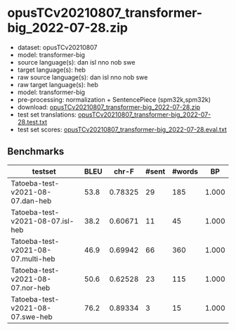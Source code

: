 # opusTCv20210807_transformer-big_2022-07-28.zip

* dataset: opusTCv20210807
* model: transformer-big
* source language(s): dan isl nno nob swe
* target language(s): heb
* raw source language(s): dan isl nno nob swe
* raw target language(s): heb
* model: transformer-big
* pre-processing: normalization + SentencePiece (spm32k,spm32k)
* download: [opusTCv20210807_transformer-big_2022-07-28.zip](https://object.pouta.csc.fi/Tatoeba-MT-models/gmq-heb/opusTCv20210807_transformer-big_2022-07-28.zip)
* test set translations: [opusTCv20210807_transformer-big_2022-07-28.test.txt](https://object.pouta.csc.fi/Tatoeba-MT-models/gmq-heb/opusTCv20210807_transformer-big_2022-07-28.test.txt)
* test set scores: [opusTCv20210807_transformer-big_2022-07-28.eval.txt](https://object.pouta.csc.fi/Tatoeba-MT-models/gmq-heb/opusTCv20210807_transformer-big_2022-07-28.eval.txt)

## Benchmarks

| testset | BLEU  | chr-F | #sent | #words | BP |
|---------|-------|-------|-------|--------|----|
| Tatoeba-test-v2021-08-07.dan-heb 	| 53.8 	| 0.78325 	| 29 	| 185 	| 1.000 |
| Tatoeba-test-v2021-08-07.isl-heb 	| 38.2 	| 0.60671 	| 11 	| 45 	| 1.000 |
| Tatoeba-test-v2021-08-07.multi-heb 	| 46.9 	| 0.69942 	| 66 	| 360 	| 1.000 |
| Tatoeba-test-v2021-08-07.nor-heb 	| 50.6 	| 0.62528 	| 23 	| 115 	| 1.000 |
| Tatoeba-test-v2021-08-07.swe-heb 	| 76.2 	| 0.89334 	| 3 	| 15 	| 1.000 |

